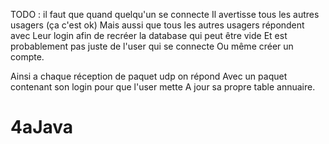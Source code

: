 TODO : il faut que quand quelqu'un se connecte 
Il avertisse tous les autres usagers (ça c'est ok)
Mais aussi que tous les autres usagers répondent avec 
Leur login afin de recréer la database qui peut être vide 
Et est probablement pas juste de l'user qui se connecte
Ou même créer un compte.

Ainsi a chaque réception de paquet udp on répond 
Avec un paquet contenant son login pour que l'user mette 
A jour sa propre table annuaire.


# 4aJava
